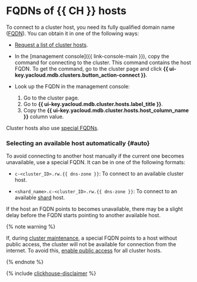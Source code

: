 # FQDNs of {{ CH }} hosts

To connect to a cluster host, you need its fully qualified domain name ([FQDN](../../concepts/network.md#hostname)). You can obtain it in one of the following ways:

* [Request a list of cluster hosts](../../operations/hosts.md#list-hosts).
* In the [management console]({{ link-console-main }}), copy the command for connecting to the cluster. This command contains the host FQDN. To get the command, go to the cluster page and click **{{ ui-key.yacloud.mdb.clusters.button_action-connect }}**.
* Look up the FQDN in the management console:

   1. Go to the cluster page.
   1. Go to **{{ ui-key.yacloud.mdb.cluster.hosts.label_title }}**.
   1. Copy the **{{ ui-key.yacloud.mdb.cluster.hosts.host_column_name }}** column value.

Cluster hosts also use [special FQDNs](#auto).

### Selecting an available host automatically {#auto}

To avoid connecting to another host manually if the current one becomes unavailable, use a special FQDN. It can be in one of the following formats:

* `c-<cluster_ID>.rw.{{ dns-zone }}`: To connect to an available cluster host.

* `<shard_name>.c-<cluster_ID>.rw.{{ dns-zone }}`: To connect to an available [shard](../../concepts/sharding.md) host.

If the host an FQDN points to becomes unavailable, there may be a slight delay before the FQDN starts pointing to another available host.

{% note warning %}

If, during [cluster maintenance](../../concepts/maintenance.md#maintenance-order), a special FQDN points to a host without public access, the cluster will not be available for connection from the internet. To avoid this, [enable public access](../hosts.md#update) for all cluster hosts.

{% endnote %}

{% include [clickhouse-disclaimer](../../../_includes/clickhouse-disclaimer.md) %}
